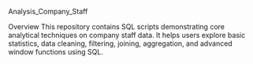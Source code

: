 Analysis_Company_Staff

Overview
This repository contains SQL scripts demonstrating core analytical techniques on company staff data. It helps users explore basic statistics, data cleaning, filtering, joining, aggregation, and advanced window functions using SQL.
